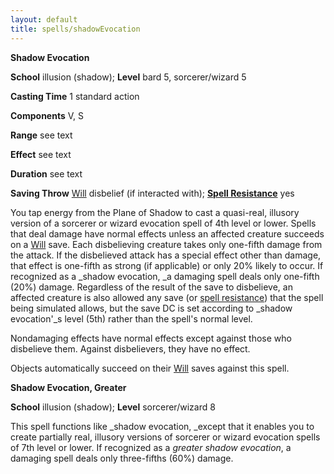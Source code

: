 ```yaml
---
layout: default
title: spells/shadowEvocation
---
```

 **Shadow Evocation**

**School** illusion (shadow); **Level** bard 5, sorcerer/wizard 5

**Casting Time** 1 standard action

**Components** V, S

**Range** see text

**Effect** see text

**Duration** see text

**Saving Throw** [Will](../combat#_will) disbelief (if interacted with); **[Spell Resistance](../glossary#_spell-resistance)** yes

You tap energy from the Plane of Shadow to cast a quasi-real, illusory version of a sorcerer or wizard evocation spell of 4th level or lower. Spells that deal damage have normal effects unless an affected creature succeeds on a [Will](../combat#_will) save. Each disbelieving creature takes only one-fifth damage from the attack. If the disbelieved attack has a special effect other than damage, that effect is one-fifth as strong (if applicable) or only 20% likely to occur. If recognized as a _shadow evocation, _a damaging spell deals only one-fifth (20%) damage. Regardless of the result of the save to disbelieve, an affected creature is also allowed any save (or [spell resistance](../glossary#_spell-resistance)) that the spell being simulated allows, but the save DC is set according to _shadow evocation'_s level (5th) rather than the spell's normal level.

Nondamaging effects have normal effects except against those who disbelieve them. Against disbelievers, they have no effect.

Objects automatically succeed on their [Will](../combat#_will) saves against this spell.

**Shadow Evocation, Greater**

**School** illusion (shadow); **Level** sorcerer/wizard 8

This spell functions like _shadow evocation, _except that it enables you to create partially real, illusory versions of sorcerer or wizard evocation spells of 7th level or lower. If recognized as a _greater shadow evocation_, a damaging spell deals only three-fifths (60%) damage.

